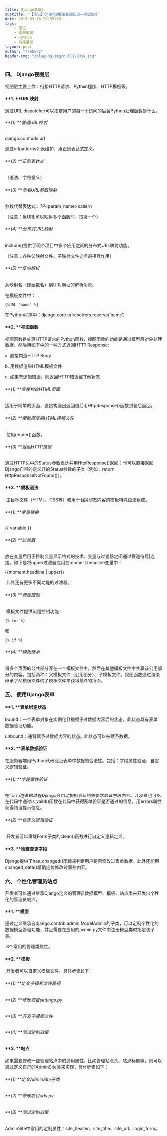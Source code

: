 ```yaml
---
title: Django基础2
subtitle: "【笔记】Django框架基础知识——第2部分"
date: 2017-03-16 22:55:18
tags: 
	- 笔记
	- 读书笔记
	- Python
	- 前端基础
layout: post
author: "Trekerz"
header-img: "/blog/bg-img/null170316.jpg"
---
```




### **四、   Django视图层**

视图层主要工作：衔接HTTP请求、Python程序、HTTP模板等。

#### **1.    **URL映射

通过URL dispatcher可以指定用户的每一个访问的后台Python处理函数是什么。

###### **(1)  **普通URL映射

django.conf.urls.url

通过urlpatterns列表维护，用正则表达式定义。

###### **(2)  **正则表达式

（语法、字符意义）

###### **(3)  **命名URL参数映射

参数代替表达式：?P\<param_name\>pattern

（注意：当URL可以映射多个函数时，取第一个）

###### **(4)  **分布式URL映射

include()提供了同个项目中多个应用之间的分布式URL映射功能。

（注意：各种父映射文件、子映射文件之间的相互作用）

###### **(5)  **反向解析

从映射名（即函数名）到URL地址的解析功能。

在模板文件中：

```
{%URL 'name' %}
```

在Python程序中：django.core.urlresolvers.reverse(‘name’)

#### **2.    **视图函数

​        视图函数是处理HTTP请求的Python函数，视图函数的功能是通过模型层对象处理数据，然后用如下中的一种方式返回HTTP Response:

a.    直接构造HTTP Body

b.    用数据渲染HTML模板文件

c.    如果有逻辑错误，则返回HTTP错误或其他状态

###### **(1)  **直接构造HTML页面

​         适用于简单的页面，直接构造出返回值后用HttpResponse()函数封装后返回。

###### **(2)  **用数据渲染HTML模板文件

​         使用render()函数。

###### **(3)  **返回HTTP错误

​         通过HTTP头中的Status参数表达并用HttpResponse()返回；也可以直接返回Django自带的定义好的Status参数的子类（例如：return HttpResponseNotFound()）。

#### **3.    **模板语法

​        由目标文件（HTML、CSS等）和用于替换动态内容的模板特殊语法组成。

###### **(1)  **变量替换

{{ variable }}

###### **(2)  **过滤器

​         放在变量后用于控制变量显示格式的技术。变量与过滤器之间通过管道符号|连接。如下是将upper过滤器应用在moment.headline变量中：

{{moment.headline | upper}}

​         此外还有更多不同功能的过滤器。

###### **(3)  **流程控制

​         模板文件提供流程控制功能：

```
{% for %}
```

和

```
{% if %}
```

###### **(4)  **模板继承

​         将多个页面的公共部分写在一个模板文件中，然后在其他模板文件中共享该公用部分的内容。包括两种：父模板文件（公用部分）、子模板文件。视图函数通过渲染继承了父模板文件的子模板文件来获得最终的页面。

### **五、  使用Django表单**

#### **1.    **表单绑定状态

bound：一个表单对象在实例化且被赋予过数据内容后的状态。此状态具有表单数据验证功能。

unbound：违背赋予过数据内容的状态。此状态可以被赋予数据。

#### **2.    **表单数据验证

​        在服务器端用Python代码验证表单中数据的合法性。包括：字段属性验证、自定义逻辑验证。

###### **(1)  **字段属性验证

​         在Form渲染的过程Django会自动根据验证约束要求验证字段内容。开发者也可以在代码中通过is_vaild()函数在代码中获得表单验证是否通过的信息，用errors属性获得错误提示信息。

###### **(2)  **自定义逻辑验证

​         开发者可以重载Form子类的clean()函数进行自定义逻辑定义。

#### **3.    **检查变更字段

​        Django提供了has_changed()函数来判断用户是否修改过表单数据。此外还能用changed_data()精确定位修改过哪些内容。

### **六、  个性化管理员站点**

​       开发者可以通过继承Django定义的管理员数据模型、模板、站点类来开发出个性化的管理员站点。

#### **1.    **模型

​        通过定义继承自django.contrib.admin.ModelAdmin的子类，可以定制个性化的数据模型管理功能，并且需要在应用的admin.py文件中注册模型类时指定该子类。

​        8个常用的管理类属性。

#### **2.    **模板

​        开发者可以自定义模板文件，具体步骤如下：

###### **(1)  **定义子模板文件路径

###### **(2)  **修改项目settings.py

###### **(3)  **开发子模板文件

###### **(4)  **测试定制效果

#### **3.    **站点

​        如果需要修改一些管理站点中的通用属性，比如管理站点头、站点标题等，则可以通过定义自己的AdminSite类来实现，具体步骤如下：

###### **(1)  **定义AdminSite子类

###### **(2)  **修改项目urls.py

###### **(3)  **测试定制效果

AdminSite中常用的定制属性：site_header、site_title、site_url、login_form。

<br/>

<br/>